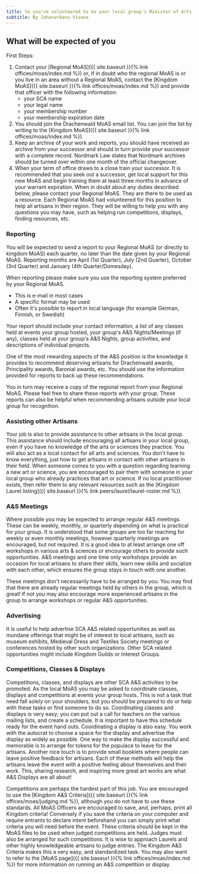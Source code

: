 ```yaml
---
title: So you've volunteered to be your local group's Minister of Arts and Sciences (MoAS)
subtitle: By Jahanarbanu Vivana
---
```

## What will be expected of you
First Steps:
1. Contact your [Regional MoAS]({{ site.baseurl }}{% link offices/moas/index.md %}) or, if in doubt who the regional MoAS is or you live in an area without a Regional MoAS, contact the [Kingdom MoAS]({{ site.baseurl }}{% link offices/moas/index.md %}) and provide that officer with the following information:
   * your SCA name
   * your legal name
   * your membership number
   * your membership expiration date
2. You should join the Drachenwald MoAS email list. You can join the list by writing to the [Kingdom MoAS]({{ site.baseurl }}{% link offices/moas/index.md %}).
3. Keep an archive of your work and reports, you should have received an archive from your successor and should in turn provide your successor with a complete record. Nordmark Law states that Nordmark archives should be turned over within one month of the official changeover.
4. When your term of office draws to a close train your successor. It is recommended that you seek out a successor, get local support for this new MoAS and begin training them at least three months in advance of your warrant expiration. When in doubt about any duties described below, please contact your Regional MoAS. They are there to be used as a resource. Each Regional MoAS had volunteered for this position to help all artisans in their region. They will be willing to help you with any questions you may have, such as helping run competitions, displays, finding resources, etc.

### Reporting
You will be expected to send a report to your Regional MoAS (or directly to kingdom MoAS) each quarter, no later than the date given by your Regional MoAS. Reporting months are April (1st Quarter), July (2nd Quarter), October (3rd Quarter) and January (4th Quarter/Domesday).

When reporting please make sure you use the reporting system preferred by your Regional MoAS.
   * This is e-mail in most cases
   * A specific format may be used
   * Often it's possible to report in local language (for example German, Finnish, or Swedish)

Your report should include your contact information, a list of any classes held at events your group hosted, your group's A&S Nights/Meetings (if any), classes held at your group's A&S Nights, group activities, and descriptions of individual projects.

One of the most rewarding aspects of the A&S position is the knowledge it provides to recommend deserving artisans for Drachenwald awards, Principality awards, Baronial awards, etc. You should use the information provided for reports to back up these recommendations.

You in turn may receive a copy of the regional report from your Regional MoAS. Please feel free to share these reports with your group. These reports can also be helpful when recommending artisans outside your local group for recognition.

### Assisting other Artisans
Your job is also to provide assistance to other artisans in the local group. This assistance should include encouraging all artisans in your local group, even if you have no knowledge of the arts or sciences they practice. You will also act as a local contact for all arts and sciences. You don't have to know everything, just how to get artisans in contact with other artisans in their field. When someone comes to you with a question regarding learning a new art or science, you are encouraged to pair them with someone in your local group who already practices that art or science. If no local practitioner exists, then refer them to any relevant resources such as the [Kingdom Laurel listing]({{ site.baseurl }}{% link peers/laurel/laurel-roster.md %}).

### A&S Meetings
Where possible you may be expected to arrange regular A&S meetings. These can be weekly, monthly, or quarterly depending on what is practical for your group. It is understood that some groups are too far reaching for weekly or even monthly meetings, however quarterly meetings are encouraged, but not required. It is a good idea to at least arrange one off workshops in various arts & sciences or encourage others to provide such opportunities. A&S meetings and one time only workshops provide an occasion for local artisans to share their skills, learn new skills and socialize with each other, which ensures the group stays in touch with one another.

These meetings don't necessarily have to be arranged by you. You may find that there are already regular meetings held by others in the group, which is great! If not you may also encourage more experienced artisans in the group to arrange workshops or regular A&S opportunities.

### Advertising
It is useful to help advertise SCA A&S related opportunities as well as mundane offerings that might be of interest to local artisans, such as museum exhibits, Medieval Dress and Textiles Society meetings or conferences hosted by other such organizations. Other SCA related opportunities might include Kingdom Guilds or Interest Groups.

### Competitions, Classes & Displays
Competitions, classes, and displays are other SCA A&S activities to be promoted. As the local MoAS you may be asked to coordinate classes, displays and competitions at events your group hosts. This is not a task that need fall solely on your shoulders, but you should be prepared to do or help with these tasks or find someone to do so. 
Coordinating classes and displays is very easy; you can put out a call for teachers on the various mailing lists, and create a schedule. It is important to have this schedule ready for the event hand outs. Coordinating a display is also easy. You work with the autocrat to choose a space for the display and advertise the display as widely as possible. One way to make the display successful and memorable is to arrange for tokens for the populace to leave for the artisans. Another nice touch is to provide small booklets where people can leave positive feedback for artisans. Each of these methods will help the artisans leave the event with a positive feeling about themselves and their work. This, sharing research, and inspiring more great art works are what A&S Displays are all about!

Competitions are perhaps the hardest part of this job. You are encouraged to use the [Kingdom A&S Criteria]({{ site.baseurl }}{% link offices/moas/judging.md %}), although you do not have to use these standards. All MoAS Officers are encouraged to save, and, perhaps, print all Kingdom criteria! Conversely if you save the criteria on your computer and require entrants to declare intent beforehand you can simply print what criteria you will need before the event. These criteria should be kept in the MoAS files to be used when judged competitions are held. Judges must also be arranged for such competitions. It is wise to approach Laurels and other highly knowledgeable artisans to judge entries. The Kingdom A&S Criteria makes this a very easy, and standardized task. You may also want to refer to the [MoAS page]({{ site.baseurl }}{% link offices/moas/index.md %}) for more information on running an A&S competition or display.
